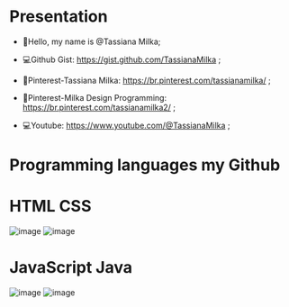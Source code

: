#  Presentation

- 👋Hello, my name is @Tassiana Milka;


- 💻Github Gist: https://gist.github.com/TassianaMilka ;
- 📄Pinterest-Tassiana Milka: https://br.pinterest.com/tassianamilka/ ;
- 📄Pinterest-Milka Design Programming: https://br.pinterest.com/tassianamilka2/ ;
- 💻Youtube: https://www.youtube.com/@TassianaMilka ;


# Programming languages my Github
 
# HTML                                                                                      CSS

![image](https://github.com/user-attachments/assets/44739744-005f-47fc-bde5-0fd18a7d8fd5)  ![image](https://github.com/user-attachments/assets/80e0d8c9-c71d-4d3b-8215-70d0143cc5a3)

# JavaScript                                                                               Java                                                                      

![image](https://github.com/user-attachments/assets/de8db759-a6a3-4640-85f3-0810b8eece08)  ![image](https://github.com/user-attachments/assets/b9a21e00-6078-4c48-ae79-fca8e397737f)







